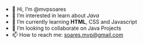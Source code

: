 - 👋 Hi, I’m @mvpsoares
- 👀 I’m interested in learn about _*Java*_
- 🌱 I’m currently learning **HTML**, CSS and Javascript
- 💞️ I’m looking to collaborate on Java Projects
- 📫 How to reach me: soares.mvp@gmail.com

<!---
mvpsoares/mvpsoares is a ✨ special ✨ repository because its `README.md` (this file) appears on your GitHub profile.
You can click the Preview link to take a look at your changes.
--->

